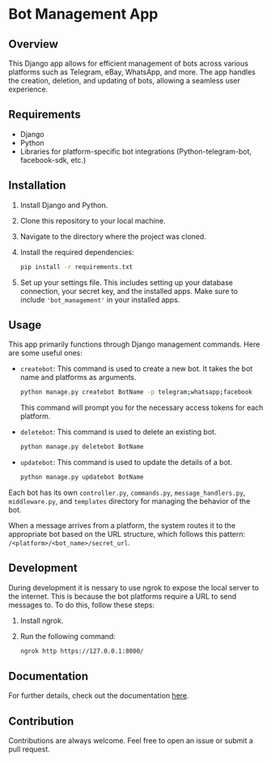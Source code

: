 # Bot Management App

## Overview

This Django app allows for efficient management of bots across various platforms such as Telegram, eBay, WhatsApp, and more. The app handles the creation, deletion, and updating of bots, allowing a seamless user experience.

## Requirements

- Django
- Python
- Libraries for platform-specific bot integrations (Python-telegram-bot, facebook-sdk, etc.)

## Installation

1. Install Django and Python.
2. Clone this repository to your local machine.
3. Navigate to the directory where the project was cloned.
4. Install the required dependencies:

    ```sh
    pip install -r requirements.txt
    ```

5. Set up your settings file. This includes setting up your database connection, your secret key, and the installed apps. Make sure to include `'bot_management'` in your installed apps.

## Usage

This app primarily functions through Django management commands. Here are some useful ones:

- `createbot`: This command is used to create a new bot. It takes the bot name and platforms as arguments.

    ```sh
    python manage.py createbot BotName -p telegram;whatsapp;facebook
    ```

    This command will prompt you for the necessary access tokens for each platform.

- `deletebot`: This command is used to delete an existing bot.

    ```sh
    python manage.py deletebot BotName
    ```

- `updatebot`: This command is used to update the details of a bot.

    ```sh
    python manage.py updatebot BotName
    ```

Each bot has its own `controller.py`, `commands.py`, `message_handlers.py`, `middleware.py`, and `templates` directory for managing the behavior of the bot.

When a message arrives from a platform, the system routes it to the appropriate bot based on the URL structure, which follows this pattern: `/<platform>/<bot_name>/secret_url`.

## Development

During development it is nessary to use ngrok to expose the local server to the internet. This is because the bot platforms require a URL to send messages to. To do this, follow these steps:

1. Install ngrok.
2. Run the following command:

    ```sh
    ngrok http https://127.0.0.1:8000/
    ```

## Documentation

For further details, check out the documentation [here](link_to_documentation).

## Contribution

Contributions are always welcome. Feel free to open an issue or submit a pull request.
